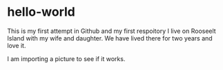 # hello-world
This is my first attempt in Github and my first respoitory
I live on Rooseelt Island with my wife and daughter. We have lived there for two years and love it. 


I am importing a picture to see if it works. 
